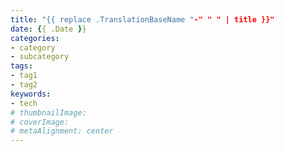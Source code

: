 ```yaml
---
title: "{{ replace .TranslationBaseName "-" " " | title }}"
date: {{ .Date }}
categories:
- category
- subcategory
tags:
- tag1
- tag2
keywords:
- tech
# thumbnailImage: 
# coverImage:
# metaAlignment: center
---
```


<!--more-->
